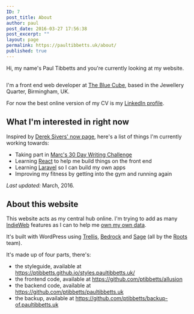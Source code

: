 ```yaml
---
ID: 7
post_title: About
author: paul
post_date: 2016-03-27 17:56:38
post_excerpt: ""
layout: page
permalink: https://paultibbetts.uk/about/
published: true
---
```

Hi, my name's Paul Tibbetts and you're currently looking at my website.

<img class="u-roundEdges" src="https://placehold.it/1280x840&amp;text=😎" alt="" />

I'm a front end web developer at <a href="https://thebluecube.com">The Blue Cube</a>, based in the Jewellery Quarter, Birmingham, UK.

For now the best online version of my CV is my <a href="https://uk.linkedin.com/in/paultibbetts">LinkedIn profile</a>.
<h2>What I'm interested in right now</h2>
Inspired by <a href="https://sivers.org/now">Derek Sivers' now page</a>, here's a list of things I'm currently working towards:
<ul>
	<li>Taking part in <a href="https://marcjenkins.co.uk/30dwc/">Marc's 30 Day Writing Challenge</a></li>
	<li>Learning <a href="https://facebook.github.io/react/">React</a> to help me build things on the front end</li>
	<li>Learning <a href="https://laravel.com/">Laravel</a> so I can build my own apps</li>
	<li>Improving my fitness by getting into the gym and running again</li>
</ul>

<!-- You can read more about these on my own <a href="../pages/now.html">now page</a>. -->

<em>Last updated:</em> March, 2016.

<h2>About this website</h2>
This website acts as my central hub online. I'm trying to add as many <a href="https://indiewebcamp.com">IndieWeb</a> features as I can to help me <a href="http://indiewebcamp.com/own-your-data">own my own data</a>.

It's built with WordPress using <a href="https://roots.io/trellis">Trellis</a>, <a href="https://roots.io/bedrock">Bedrock</a> and <a href="https://roots.io/sage">Sage</a> (all by the <a href="https://roots.io">Roots</a> team).

It's made up of four parts, there's:
<ul>
	<li>the styleguide, available at <a href="https://ptibbetts.github.io/styles.paultibbetts.uk/">https://ptibbetts.github.io/styles.paultibbetts.uk/</a></li>
	<li>the frontend code, available at <a href="https://github.com/ptibbetts/allusion">https://github.com/ptibbetts/allusion</a></li>
	<li>the backend code, available at <a href="https://github.com/ptibbetts/paultibbetts.uk">https://github.com/ptibbetts/paultibbetts.uk</a></li>
	<li>the backup, available at <a href="https://github.com/ptibbetts/backup-of.paultibbetts.uk">https://github.com/ptibbetts/backup-of.paultibbetts.uk</a></li>
</ul>